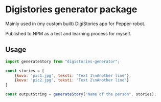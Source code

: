 # Digistories generator package

Mainly used in (my custom built) DigiStories app for Pepper-robot.

Published to NPM as a test and learning process for myself.

## Usage

```javascript
import generateStory from "digistories-generator";

const stories = [
    {kuva: 'pic1.jpg', teksti: "Text 1\nAnother line"},
    {kuva: 'pic2.jpg', teksti: "Text 2\nAnother line"}
]

const outputString = generateStory("Name of the person", stories);
````
